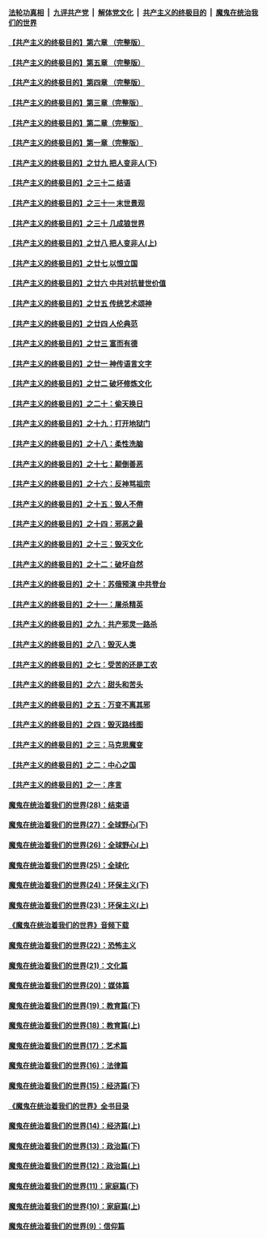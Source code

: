 ####  [法轮功真相](../../../../basic/blob/master/README.md?t=06281531) &nbsp;|&nbsp; [九评共产党](../../../../9ping.md/blob/master/README.md?t=06281531) &nbsp;|&nbsp; [解体党文化](../../../../jtdwh.md/blob/master/README.md?t=06281531)  &nbsp;|&nbsp; [共产主义的终极目的](../../../../gczydzjmd.md/blob/master/README.md?t=06281531) &nbsp;|&nbsp; [魔鬼在统治我们的世界](../../../../mgztzwmdsj.md/blob/master/README.md?t=06281531) 

#### [【共产主义的终极目的】第六章 （完整版）](../pages/nsc422/n11428913.md?t=06281531) 

#### [【共产主义的终极目的】第五章 （完整版）](../pages/nsc422/n11428912.md?t=06281531) 

#### [【共产主义的终极目的】第四章 （完整版）](../pages/nsc422/n11428907.md?t=06281531) 

#### [【共产主义的终极目的】第三章（完整版）](../pages/nsc422/n11428848.md?t=06281531) 

#### [【共产主义的终极目的】第二章（完整版）](../pages/nsc422/n11428831.md?t=06281531) 

#### [【共产主义的终极目的】第一章（完整版）](../pages/nsc422/n11417651.md?t=06281531) 

#### [【共产主义的终极目的】之廿九 把人变非人(下)](../pages/nsc422/n11344140.md?t=06281531) 

#### [【共产主义的终极目的】之三十二 结语](../pages/nsc422/n11360535.md?t=06281531) 

#### [【共产主义的终极目的】之三十一 末世景观](../pages/nsc422/n11351129.md?t=06281531) 

#### [【共产主义的终极目的】之三十 几成狼世界](../pages/nsc422/n11348280.md?t=06281531) 

#### [【共产主义的终极目的】之廿八 把人变非人(上)](../pages/nsc422/n11340492.md?t=06281531) 

#### [【共产主义的终极目的】之廿七 以恨立国](../pages/nsc422/n11336944.md?t=06281531) 

#### [【共产主义的终极目的】之廿六 中共对抗普世价值](../pages/nsc422/n11324785.md?t=06281531) 

#### [【共产主义的终极目的】之廿五 传统艺术颂神](../pages/nsc422/n11296396.md?t=06281531) 

#### [【共产主义的终极目的】之廿四 人伦典范](../pages/nsc422/n11296397.md?t=06281531) 

#### [【共产主义的终极目的】之廿三 富而有德](../pages/nsc422/n11283598.md?t=06281531) 

#### [【共产主义的终极目的】之廿一 神传语言文字](../pages/nsc422/n11263265.md?t=06281531) 

#### [【共产主义的终极目的】之廿二 破坏修炼文化](../pages/nsc422/n11245728.md?t=06281531) 

#### [【共产主义的终极目的】之二十：偷天换日](../pages/nsc422/n11238846.md?t=06281531) 

#### [【共产主义的终极目的】之十九：打开地狱门](../pages/nsc422/n11206376.md?t=06281531) 

#### [【共产主义的终极目的】之十八：柔性洗脑](../pages/nsc422/n11199994.md?t=06281531) 

#### [【共产主义的终极目的】之十七：颠倒善恶](../pages/nsc422/n11179782.md?t=06281531) 

#### [【共产主义的终极目的】之十六：反神骂祖宗](../pages/nsc422/n11166798.md?t=06281531) 

#### [【共产主义的终极目的】之十五：毁人不倦](../pages/nsc422/n11166792.md?t=06281531) 

#### [【共产主义的终极目的】之十四：邪恶之最](../pages/nsc422/n11150249.md?t=06281531) 

#### [【共产主义的终极目的】之十三：毁灭文化](../pages/nsc422/n11135227.md?t=06281531) 

#### [【共产主义的终极目的】之十二：破坏自然](../pages/nsc422/n11135214.md?t=06281531) 

#### [【共产主义的终极目的】之十：苏俄预演 中共登台](../pages/nsc422/n11118424.md?t=06281531) 

#### [【共产主义的终极目的】之十一：屠杀精英](../pages/nsc422/n11118442.md?t=06281531) 

#### [【共产主义的终极目的】之九：共产邪灵一路杀](../pages/nsc422/n11114139.md?t=06281531) 

#### [【共产主义的终极目的】之八：毁灭人类](../pages/nsc422/n11108503.md?t=06281531) 

#### [【共产主义的终极目的】之七：受苦的还是工农](../pages/nsc422/n11101809.md?t=06281531) 

#### [【共产主义的终极目的】之六：甜头和苦头](../pages/nsc422/n11096971.md?t=06281531) 

#### [【共产主义的终极目的】之五：万变不离其邪](../pages/nsc422/n11091285.md?t=06281531) 

#### [【共产主义的终极目的】之四：毁灭路线图](../pages/nsc422/n11086284.md?t=06281531) 

#### [【共产主义的终极目的】之三：马克思魔变](../pages/nsc422/n11061941.md?t=06281531) 

#### [【共产主义的终极目的】之二：中心之国](../pages/nsc422/n11047728.md?t=06281531) 

#### [【共产主义的终极目的】之一：序言](../pages/nsc422/n11086077.md?t=06281531) 

#### [魔鬼在统治着我们的世界(28)：结束语](../pages/nsc422/n10936246.md?t=06281531) 

#### [魔鬼在统治着我们的世界(27)：全球野心(下)](../pages/nsc422/n10928319.md?t=06281531) 

#### [魔鬼在统治着我们的世界(26)：全球野心(上)](../pages/nsc422/n10900318.md?t=06281531) 

#### [魔鬼在统治着我们的世界(25)：全球化](../pages/nsc422/n10788205.md?t=06281531) 

#### [魔鬼在统治着我们的世界(24)：环保主义(下)](../pages/nsc422/n10695307.md?t=06281531) 

#### [魔鬼在统治着我们的世界(23)：环保主义(上)](../pages/nsc422/n10688613.md?t=06281531) 

#### [《魔鬼在统治着我们的世界》音频下载](../pages/nsc422/n10635553.md?t=06281531) 

#### [魔鬼在统治着我们的世界(22)：恐怖主义](../pages/nsc422/n10614727.md?t=06281531) 

#### [魔鬼在统治着我们的世界(21)：文化篇](../pages/nsc422/n10597706.md?t=06281531) 

#### [魔鬼在统治着我们的世界(20)：媒体篇](../pages/nsc422/n10586579.md?t=06281531) 

#### [魔鬼在统治着我们的世界(19)：教育篇(下)](../pages/nsc422/n10564808.md?t=06281531) 

#### [魔鬼在统治着我们的世界(18)：教育篇(上)](../pages/nsc422/n10526970.md?t=06281531) 

#### [魔鬼在统治着我们的世界(17)：艺术篇](../pages/nsc422/n10499093.md?t=06281531) 

#### [魔鬼在统治着我们的世界(16)：法律篇](../pages/nsc422/n10485969.md?t=06281531) 

#### [魔鬼在统治着我们的世界(15)：经济篇(下)](../pages/nsc422/n10469975.md?t=06281531) 

#### [《魔鬼在统治着我们的世界》全书目录](../pages/nsc422/n10464261.md?t=06281531) 

#### [魔鬼在统治着我们的世界(14)：经济篇(上)](../pages/nsc422/n10457370.md?t=06281531) 

#### [魔鬼在统治着我们的世界(13)：政治篇(下)](../pages/nsc422/n10448270.md?t=06281531) 

#### [魔鬼在统治着我们的世界(12)：政治篇(上)](../pages/nsc422/n10444576.md?t=06281531) 

#### [魔鬼在统治着我们的世界(11)：家庭篇(下)](../pages/nsc422/n10440961.md?t=06281531) 

#### [魔鬼在统治着我们的世界(10)：家庭篇(上)](../pages/nsc422/n10435448.md?t=06281531) 

#### [魔鬼在统治着我们的世界(9)：信仰篇](../pages/nsc422/n10432159.md?t=06281531) 

